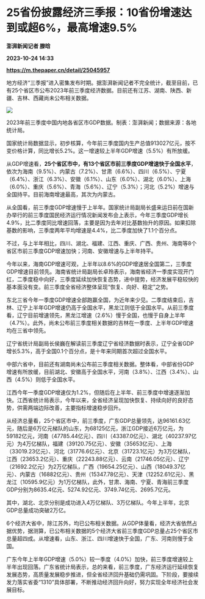 # 25省份披露经济三季报：10省份增速达到或超6%，最高增速9.5%
**澎湃新闻记者 滕晗**

**2023-10-24 14:33**

**https://m.thepaper.cn/detail/25045957**

地方经济“三季报”进入密集发布时期。据澎湃新闻记者不完全统计，截至目前，已有25个省区市公布2023年前三季度经济数据。目前还有江苏、湖南、陕西、新疆、吉林、西藏尚未公布相关数据。

![](https://imagecloud.thepaper.cn/thepaper/image/275/462/354.png)

2023年前三季度中国内地各省区市GDP数据。制表：澎湃新闻；数据来源：各地统计局。

国家统计局数据显示，初步核算，今年前三季度国内生产总值913027亿元，按不变价格计算，同比增长5.2%。这一增速较上半年GDP增速（5.5%）有所放缓。

从GDP增速看，**25个省区市中，有13个省区市前三季度GDP增速快于全国水平**，依次为海南（9.5%）、内蒙古（7.2%）、甘肃（6.6%）、四川（6.5%）、宁夏（6.4%）、浙江（6.3%）、安徽（6.1%）、山东（6.0%）、湖北（6.0%）、上海（6.0%）、重庆（5.6%）、青海（5.6%）、辽宁（5.3%）；河北（5.2%）增速与全国持平。目前海南增速最高，其次为内蒙古。

从全国看，前三季度GDP增速慢于上半年。国家统计局副局长盛来运日前在国新办举行的前三季度国民经济运行情况新闻发布会上表示，今年三季度GDP增长4.9%，比二季度同比增速回落，主要是因为去年对比基数抬升的原因。如果扣除基数的影响，三季度两年平均增速是4.4%，比二季度加快了1.1个百分点。

不过，与上半年相比，四川、湖北、福建、江西、重庆、广西、贵州、海南等8个省区市前三季度GDP增速加快；河南、安徽增速与上半年持平。

今年以来，海南GDP增速可观，上半年以8.6%的GDP增速居全国第二，三季度GDP增速目前领先。海南省统计局副局长卓玲表示，海南省经济一季度实现开门红，二季度稳中向好，三季度延续加快恢复态势，进中提势，经济发展平稳较快的基本面没有变。前三季度全省经济整体呈现“恢复、向好、稳定”之势。

东北三省今年一季度GDP增速全部跑赢全国，为近年来少见。二季度结束后，吉林、辽宁上半年GDP增速仍高于全国水平，黑龙江则低于全国水平。从前三季度看，辽宁目前增速领先，黑龙江增速（2.6%）慢于全国，也慢于自身上半年（4.7%）。此外，尚未公布前三季度相关数据的吉林在一季度、上半年GDP增速均在三省中领先。

辽宁省统计局副局长侯巍在解读前三季度辽宁省经济数据时表示，辽宁全省GDP增长5.3%，高于全国0.1个百分点，是十年来同期首次超过全国水平。

中部六省中，目前还有湖南尚未公布前三季度相关数据。整体看，中部省份GDP增速有所放缓，目前湖北、安徽高于全国水平，河南（3.8%）、江西（3.4%）、山西（4.5%）则低于全国水平。

江西今年一季度GDP增速仅为1.2%，但随后在上半年、前三季度中增速逐渐加快。江西省统计局表示，今年以来，全省经济呈现加快恢复、持续向好的良好态势，供需两端边际改善，主要指标增速稳步回升。

从经济总量看，25个省区市中，前三季度，广东GDP总量领先，达96161.63亿元，随后是6万亿元梯队的山东，为68125亿元，浙江GDP接近6万亿元，为59182亿元，河南（47785.44亿元）、四川（43387.0亿元）、湖北（40237.97亿元）为4万亿梯队，福建（39120.75亿元）、安徽（35653亿元）、上海（33019.23亿元）、河北（31776.6亿元）、北京（31723.1亿元）为3万亿梯队，江西（23653.2亿元）、重庆（22243.88亿元）、云南（21746.05亿元）、辽宁（21692.2亿元）为2万亿梯队，广西（19654.25亿元）、山西（18049.37亿元）、内蒙古（16882亿元）、贵州（15347.78亿元）、天津（12252.61亿元）、黑龙江（10595.9亿元）为1万亿梯队，此外，甘肃、海南、宁夏、青海前三季度GDP分别为8635.4亿元、5274.92亿元、3749.74亿元、2695.7亿元。

其中，湖北、北京分别是成功进入4万亿梯队、3万亿梯队。今年上半年，北京GDP总量成功突破2万亿。

6个经济大省中，除江苏外，均已公布相关数据。从GDP体量看，经济大省依然占据优势，据测算，已公布相关数据的5个经济大省前三季度GDP总量占25个省区市总量超四成。从增速看，山东、浙江、四川增速快于全国，广东、河南则慢于全国。

广东今年上半年GDP增速（5.0%）较一季度（4.0%）加快，前三季度增速较上半年出现回落。广东省统计局表示，总的来看，前三季度，广东经济运行延续恢复发展态势，高质量发展稳步推进，但全省经济回升基础仍需巩固。下阶段，要接续发力落实省委“1310”具体部署，不断推动经济回升向好，努力实现全年经济社会发展目标。